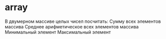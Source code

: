 # array
В двумерном массиве целых чисел посчитать:
Сумму всех элементов массива
Среднее арифметическое всех элементов массива
Минимальный элемент
Максимальный элемент
